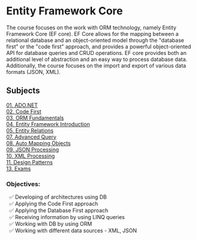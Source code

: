 # Entity Framework Core

The course focuses on the work with ORM technology, namely Entity Framework Core (EF core). EF Core allows for the mapping between a relational database and an object-oriented model through the "database first" or the "code first" approach, and provides a powerful object-oriented API for database queries and CRUD operations. EF core provides both an additional level of abstraction and an easy way to process database data. Additionally, the course focuses on the import and export of various data formats (JSON, XML).

## Subjects
[01. ADO.NET](https://github.com/Tony-Ivanova/SoftUni/tree/main/C%23%20Courses/03.02.%20Entity%20Framework%20Core/01.%20ADO.NET)  
[02. Code First](https://github.com/Tony-Ivanova/SoftUni/tree/main/C%23%20Courses/03.02.%20Entity%20Framework%20Core/02.%20Code-First)  
[03. ORM Fundamentals](https://github.com/Tony-Ivanova/SoftUni/tree/main/C%23%20Courses/03.02.%20Entity%20Framework%20Core/03.%20ORM%20Fundamentals)  
[04. Entity Framework Introduction](https://github.com/Tony-Ivanova/SoftUni/tree/main/C%23%20Courses/03.02.%20Entity%20Framework%20Core/04.%20Entity%20Framework%20Introduction)  
[05. Entity Relations](https://github.com/Tony-Ivanova/SoftUni/tree/main/C%23%20Courses/03.02.%20Entity%20Framework%20Core/05.%20Entity%20Relations)  
[07. Advanced Query](https://github.com/Tony-Ivanova/SoftUni/tree/main/C%23%20Courses/03.02.%20Entity%20Framework%20Core/07.%20Advanced%20Query)  
[08. Auto Mapping Objects](https://github.com/Tony-Ivanova/SoftUni/tree/main/C%23%20Courses/03.02.%20Entity%20Framework%20Core/08.%20Auto%20Mapping%20Objects)  
[09. JSON Processing](https://github.com/Tony-Ivanova/SoftUni/tree/main/C%23%20Courses/03.02.%20Entity%20Framework%20Core/09.%20JSON%20Processing)  
[10. XML Processing](https://github.com/Tony-Ivanova/SoftUni/tree/main/C%23%20Courses/03.02.%20Entity%20Framework%20Core/10.%20XML%20Processing)  
[11. Design Patterns](https://github.com/Tony-Ivanova/SoftUni/tree/main/C%23%20Courses/03.02.%20Entity%20Framework%20Core/11.%20Design%20Patterns)  
[13. Exams](https://github.com/Tony-Ivanova/SoftUni/tree/main/C%23%20Courses/03.02.%20Entity%20Framework%20Core/13.%20Exams)  

### Objectives:  
 &nbsp; :white_check_mark: Developing of architectures using DB    
 &nbsp; :white_check_mark: Applying the Code First approach  
 &nbsp; :white_check_mark: Applying the Database First approach  
 &nbsp; :white_check_mark: Receiving information by using LINQ queries  
 &nbsp; :white_check_mark: Working with DB by using ORM  
 &nbsp; :white_check_mark: Working with different data sources - XML, JSON  
